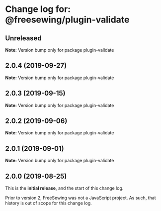 # Change log for: @freesewing/plugin-validate


## Unreleased

**Note:** Version bump only for package plugin-validate


## 2.0.4 (2019-09-27)

**Note:** Version bump only for package plugin-validate


## 2.0.3 (2019-09-15)

**Note:** Version bump only for package plugin-validate


## 2.0.2 (2019-09-06)

**Note:** Version bump only for package plugin-validate


## 2.0.1 (2019-09-01)

**Note:** Version bump only for package plugin-validate




## 2.0.0 (2019-08-25)

This is the **initial release**, and the start of this change log.

Prior to version 2, FreeSewing was not a JavaScript project.
As such, that history is out of scope for this change log.
